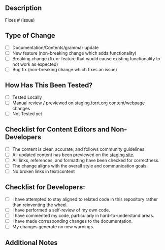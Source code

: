 ## Description

<!-- Please include a summary of the change and which issue is fixed. Please also include any relevant information where neccessary. -->

Fixes # (issue)

## Type of Change

<!-- Please delete options that are not relevant. -->

- [ ] Documentation/Contents/grammar update
- [ ] New feature (non-breaking change which adds functionality)
- [ ] Breaking change (fix or feature that would cause existing functionality to not work as expected)
- [ ] Bug fix (non-breaking change which fixes an issue)

## How Has This Been Tested?

<!-- Describe the tests that you ran to verify your changes. Provide instructions so we can reproduce. Include any relevant details for your test configuration. -->

- [ ] Tested Locally
- [ ] Manual review / previewed on [staging.forrt.org](https://staging.forrt.org/)  content/webpage changes
- [ ] Not Tested yet

## Checklist for Content Editors and Non-Developers

<!-- This section applies to content, grammar and webpage updates changes: -->

- [ ] The content is clear, accurate, and follows community guidelines.
- [ ] All updated content has been previewed on the [staging site](https://staging.forrt.org/).
- [ ] All links, references, and formatting have been checked for correctness.
- [ ] The change aligns with the overall style and communication goals.
- [ ] No broken links in text/content

## Checklist for Developers:

- [ ] I have attempted to stay aligned to related code in this repository rather than reinventing the wheel.
- [ ] I have performed a self-review of my own code.
- [ ] I have commented my code, particularly in hard-to-understand areas.
- [ ] I have made corresponding changes to the documentation.
- [ ] My changes generate no new warnings.

## Additional Notes
<!-- Add any other context or screenshots here -->
